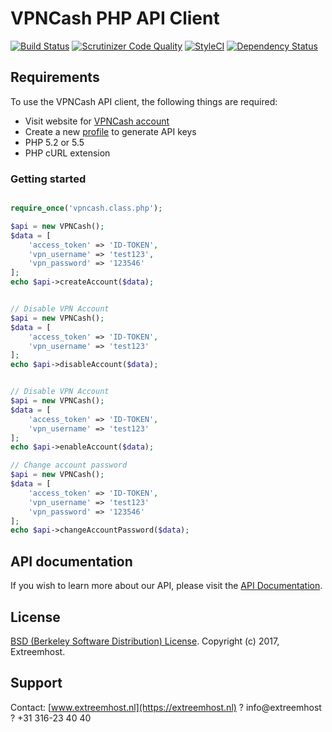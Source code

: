 # VPNCash PHP API Client

[![Build Status](https://scrutinizer-ci.com/g/FabriceDelahaij/vpncash-php-api/badges/build.png?b=master)](https://scrutinizer-ci.com/g/FabriceDelahaij/vpncash-php-api/build-status/master)
[![Scrutinizer Code Quality](https://scrutinizer-ci.com/g/FabriceDelahaij/vpncash-php-api/badges/quality-score.png?b=master)](https://scrutinizer-ci.com/g/FabriceDelahaij/vpncash-php-api/?branch=master)
[![StyleCI](https://styleci.io/repos/108218190/shield?branch=master)](https://styleci.io/repos/108218190)
[![Dependency Status](https://www.versioneye.com/user/projects/59f011f90fb24f104530808c/badge.svg?style=flat-square)](https://www.versioneye.com/user/projects/59f011f90fb24f104530808c)

## Requirements ##
To use the VPNCash API client, the following things are required:

+ Visit website for [VPNCash account](https://vpncash.com)
+ Create a new [profile](http://www.vpncash.com/api-access) to generate API keys
+ PHP 5.2 or 5.5
+ PHP cURL extension

### Getting started ###

```php

require_once('vpncash.class.php');

$api = new VPNCash();
$data = [
	'access_token' => 'ID-TOKEN',
	'vpn_username' => 'test123',
	'vpn_password' => '123546'
];
echo $api->createAccount($data);


// Disable VPN Account
$api = new VPNCash();
$data = [
	'access_token' => 'ID-TOKEN',
	'vpn_username' => 'test123'
];
echo $api->disableAccount($data);


// Disable VPN Account
$api = new VPNCash();
$data = [
	'access_token' => 'ID-TOKEN',
	'vpn_username' => 'test123'
];
echo $api->enableAccount($data);

// Change account password
$api = new VPNCash();
$data = [
	'access_token' => 'ID-TOKEN',
	'vpn_username' => 'test123'
	'vpn_password' => '123546'
];
echo $api->changeAccountPassword($data);
```

## API documentation ##
If you wish to learn more about our API, please visit the [API Documentation](http://docs.vpnapi21.apiary.io).

## License ##

[BSD (Berkeley Software Distribution) License](https://opensource.org/licenses/bsd-license.php). Copyright (c) 2017, Extreemhost.

## Support ##
 Contact: [www.extreemhost.nl](https://extreemhost.nl) ? info@extreemhost ? +31 316-23 40 40
